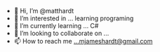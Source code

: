 - 👋 Hi, I’m @matthardt
- 👀 I’m interested in ... learning programing
- 🌱 I’m currently learning ... C#
- 💞️ I’m looking to collaborate on ...
- 📫 How to reach me ...mjameshardt@gmail.com

<!---
matthardt/matthardt is a ✨ special ✨ repository because its `README.md` (this file) appears on your GitHub profile.
You can click the Preview link to take a look at your changes.
--->
